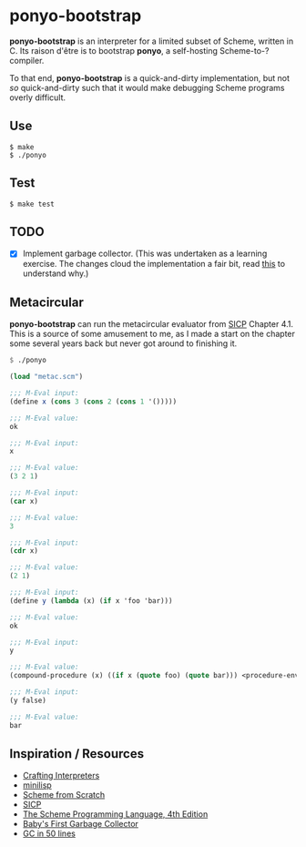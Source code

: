 # ponyo-bootstrap

__ponyo-bootstrap__ is an interpreter for a limited subset of Scheme, written
in C. Its raison d'être is to bootstrap __ponyo__, a self-hosting Scheme-to-?
compiler.

To that end, __ponyo-bootstrap__ is a quick-and-dirty implementation, but not
_so_ quick-and-dirty such that it would make debugging Scheme programs overly
difficult.

## Use

```
$ make
$ ./ponyo
```

## Test

```
$ make test
```

## TODO

* [x] Implement garbage collector. (This was undertaken as a learning exercise.
The changes cloud the implementation a fair bit, read [this][6] to understand
why.)

## Metacircular

__ponyo-bootstrap__ can run the metacircular evaluator from [SICP][4] Chapter
4.1. This is a source of some amusement to me, as I made a start on the chapter
some several years back but never got around to finishing it.

```scheme
$ ./ponyo

(load "metac.scm")

;;; M-Eval input:
(define x (cons 3 (cons 2 (cons 1 '()))))

;;; M-Eval value:
ok

;;; M-Eval input:
x

;;; M-Eval value:
(3 2 1)

;;; M-Eval input:
(car x)

;;; M-Eval value:
3

;;; M-Eval input:
(cdr x)

;;; M-Eval value:
(2 1)

;;; M-Eval input:
(define y (lambda (x) (if x 'foo 'bar)))

;;; M-Eval value:
ok

;;; M-Eval input:
y

;;; M-Eval value:
(compound-procedure (x) ((if x (quote foo) (quote bar))) <procedure-env>)

;;; M-Eval input:
(y false)

;;; M-Eval value:
bar
```

## Inspiration / Resources

* [Crafting Interpreters][1]
* [minilisp][2]
* [Scheme from Scratch][3]
* [SICP][4]
* [The Scheme Programming Language, 4th Edition][5]
* [Baby's First Garbage Collector][7]
* [GC in 50 lines][8]

[1]: https://craftinginterpreters.com
[2]: https://github.com/rui314/minilisp
[3]: http://michaux.ca/articles/scheme-from-scratch-introduction
[4]: https://mitpress.mit.edu/sites/default/files/sicp/index.html
[5]: https://www.scheme.com/tspl4/
[6]: http://peter.michaux.ca/articles/scheme-from-scratch-bootstrap-v0_22-garbage-collection
[7]: https://journal.stuffwithstuff.com/2013/12/08/babys-first-garbage-collector/
[8]: https://github.com/jorendorff/gc-in-50-lines
